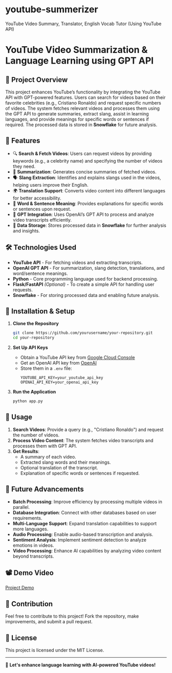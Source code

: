 # youtube-summerizer
YouTube Video Summary, Translator, English Vocab Tutor (Using YouTube API)

# YouTube Video Summarization & Language Learning using GPT API

## 📌 Project Overview
This project enhances YouTube’s functionality by integrating the YouTube API with GPT-powered features. Users can search for videos based on their favorite celebrities (e.g., Cristiano Ronaldo) and request specific numbers of videos. The system fetches relevant videos and processes them using the GPT API to generate summaries, extract slang, assist in learning languages, and provide meanings for specific words or sentences if required. The processed data is stored in **Snowflake** for future analysis.

## 🚀 Features
- 🔍 **Search & Fetch Videos**: Users can request videos by providing keywords (e.g., a celebrity name) and specifying the number of videos they need.
- 📄 **Summarization**: Generates concise summaries of fetched videos.
- 🗣️ **Slang Extraction**: Identifies and explains slangs used in the videos, helping users improve their English.
- 🌍 **Translation Support**: Converts video content into different languages for better accessibility.
- 📖 **Word & Sentence Meaning**: Provides explanations for specific words or sentences upon request.
- 🤖 **GPT Integration**: Uses OpenAI’s GPT API to process and analyze video transcripts efficiently.
- 💾 **Data Storage**: Stores processed data in **Snowflake** for further analysis and insights.

## 🛠️ Technologies Used
- **YouTube API** - For fetching videos and extracting transcripts.
- **OpenAI GPT API** - For summarization, slang detection, translations, and word/sentence meanings.
- **Python** - Core programming language used for backend processing.
- **Flask/FastAPI** *(Optional)* - To create a simple API for handling user requests.
- **Snowflake** - For storing processed data and enabling future analysis.

## 🔧 Installation & Setup
1. **Clone the Repository**
   ```bash
   git clone https://github.com/yourusername/your-repository.git
   cd your-repository
   ```
   
2. **Set Up API Keys**  
   - Obtain a YouTube API key from [Google Cloud Console](https://console.cloud.google.com/)
   - Get an OpenAI API key from [OpenAI](https://openai.com/)
   - Store them in a `.env` file:
     ```
     YOUTUBE_API_KEY=your_youtube_api_key
     OPENAI_API_KEY=your_openai_api_key
     ```
3. **Run the Application**
   ```bash
   python app.py
   ```

## 📌 Usage
1. **Search Videos**: Provide a query (e.g., "Cristiano Ronaldo") and request the number of videos.
2. **Process Video Content**: The system fetches video transcripts and processes them with GPT API.
3. **Get Results**:
   - A summary of each video.
   - Extracted slang words and their meanings.
   - Optional translation of the transcript.
   - Explanation of specific words or sentences if requested.

## 🔮 Future Advancements
- **Batch Processing**: Improve efficiency by processing multiple videos in parallel.
- **Database Integration**: Connect with other databases based on user requirements.
- **Multi-Language Support**: Expand translation capabilities to support more languages.
- **Audio Processing**: Enable audio-based transcription and analysis.
- **Sentiment Analysis**: Implement sentiment detection to analyze emotions in videos.
- **Video Processing**: Enhance AI capabilities by analyzing video content beyond transcripts.



## 📽️ Demo Video  
[Project Demo](YouTube_Transcript.mp4)


## 🤝 Contribution
Feel free to contribute to this project! Fork the repository, make improvements, and submit a pull request.

## 📜 License
This project is licensed under the MIT License.

---
🚀 **Let's enhance language learning with AI-powered YouTube videos!**




